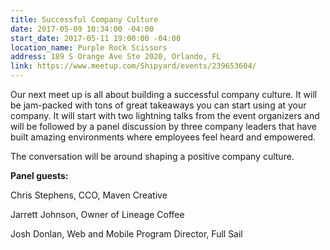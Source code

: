 ```yaml
---
title: Successful Company Culture
date: 2017-05-09 10:34:00 -04:00
start_date: 2017-05-11 19:00:00 -04:00
location_name: Purple Rock Scissors
address: 189 S Orange Ave Ste 2020, Orlando, FL
link: https://www.meetup.com/Shipyard/events/239653604/
---
```


Our next meet up is all about building a successful company culture. It will be jam-packed with tons of great takeaways you can start using at your company. It will start with two lightning talks from the event organizers and will be followed by a panel discussion by three company leaders that have built amazing environments where employees feel heard and empowered.

The conversation will be around shaping a positive company culture.  

**Panel guests:**

Chris Stephens, CCO, Maven Creative 

Jarrett Johnson, Owner of Lineage Coffee 

Josh Donlan, Web and Mobile Program Director, Full Sail 